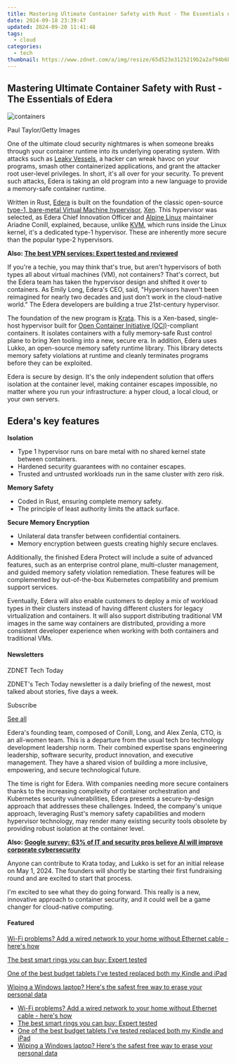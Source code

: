```yaml
---
title: Mastering Ultimate Container Safety with Rust - The Essentials of Edera
date: 2024-09-18 23:39:47
updated: 2024-09-20 11:41:48
tags:
  - cloud
categories:
  - tech
thumbnail: https://www.zdnet.com/a/img/resize/65d523e3125219b2a2af94b6b89e81c6287ca6e9/2024/04/11/98da400c-8f12-4bcd-89a5-9b99d6fcef01/gettyimages-94985760.jpg?width=278&height=156&fit=crop&auto=webp
---
```


## Mastering Ultimate Container Safety with Rust - The Essentials of Edera

![containers](https://www.zdnet.com/a/img/resize/adf862e9818fa209479e4692e51d04e2bbb755bc/2024/04/11/98da400c-8f12-4bcd-89a5-9b99d6fcef01/gettyimages-94985760.jpg?auto=webp&width=1280)

Paul Taylor/Getty Images

One of the ultimate cloud security nightmares is when someone breaks through your container runtime into its underlying operating system. With attacks such as [Leaky Vessels](https://snyk.io/blog/cve-2024-21626-runc-process-cwd-container-breakout/), a hacker can wreak havoc on your programs, smash other containerized applications, and grant the attacker root user-level privileges. In short, it's all over for your security. To prevent such attacks, Edera is taking an old program into a new language to provide a memory-safe container runtime. 

Written in Rust, [Edera](https://github.com/edera-dev/) is built on the foundation of the classic open-source [type-1, bare-metal Virtual Machine hypervisor](https://www.networkworld.com/article/944300/why-you-want-a-bare-metal-hypervisor-and-how-to-choose.html), [Xen](https://xenproject.org/). This hypervisor was selected, as Edera Chief Innovation Officer and [Alpine Linux](https://www.alpinelinux.org/) maintainer Ariadne Conill, explained, because, unlike [KVM](https://linux-kvm.org/page/Main%5FPage), which runs inside the Linux kernel, it's a dedicated type-1 hypervisor. These are inherently more secure than the popular type-2 hypervisors. 

**Also: [The best VPN services: Expert tested and reviewed](https://www.zdnet.com/article/best-vpn/)**

If you're a techie, you may think that's true, but aren't hypervisors of both types all about virtual machines (VM), not containers? That's correct, but the Edera team has taken the hypervisor design and shifted it over to containers. As Emily Long, Edera's CEO, said, "Hypervisors haven't been reimagined for nearly two decades and just don't work in the cloud-native world." The Edera developers are building a true 21st-century hypervisor. 

The foundation of the new program is [Krata](https://github.com/edera-dev/krata). This is a Xen-based, single-host hypervisor built for [Open Container Initiative (OCI)](https://opencontainers.org/)\-compliant containers. It isolates containers with a fully memory-safe Rust control plane to bring Xen tooling into a new, secure era. In addition, Edera uses Lukko, an open-source memory safety runtime library. This library detects memory safety violations at runtime and cleanly terminates programs before they can be exploited.

Edera is secure by design. It's the only independent solution that offers isolation at the container level, making container escapes impossible, no matter where you run your infrastructure: a hyper cloud, a local cloud, or your own servers. 

## Edera's key features

**Isolation**

* Type 1 hypervisor runs on bare metal with no shared kernel state between containers.
* Hardened security guarantees with no container escapes.
* Trusted and untrusted workloads run in the same cluster with zero risk.

**Memory Safety**

* Coded in Rust, ensuring complete memory safety.
* The principle of least authority limits the attack surface.

**Secure Memory Encryption**

* Unilateral data transfer between confidential containers.
* Memory encryption between guests creating highly secure enclaves.

Additionally, the finished Edera Protect will include a suite of advanced features, such as an enterprise control plane, multi-cluster management, and guided memory safety violation remediation. These features will be complemented by out-of-the-box Kubernetes compatibility and premium support services.

Eventually, Edera will also enable customers to deploy a mix of workload types in their clusters instead of having different clusters for legacy virtualization and containers. It will also support distributing traditional VM images in the same way containers are distributed, providing a more consistent developer experience when working with both containers and traditional VMs. 

#### Newsletters

ZDNET Tech Today

ZDNET's Tech Today newsletter is a daily briefing of the newest, most talked about stories, five days a week.

 Subscribe

[See all](https://www.zdnet.com/newsletters/)

Edera's founding team, composed of Conill, Long, and Alex Zenla, CTO, is an all-women team. This is a departure from the usual tech bro technology development leadership norm. Their combined expertise spans engineering leadership, software security, product innovation, and executive management. They have a shared vision of building a more inclusive, empowering, and secure technological future.

The time is right for Edera. With companies needing more secure containers thanks to the increasing complexity of container orchestration and Kubernetes security vulnerabilities, Edera presents a secure-by-design approach that addresses these challenges. Indeed, the company's unique approach, leveraging Rust's memory safety capabilities and modern hypervisor technology, may render many existing security tools obsolete by providing robust isolation at the container level.

**Also: [Google survey: 63% of IT and security pros believe AI will improve corporate cybersecurity](https://www.zdnet.com/article/ai-should-improve-corporate-cybersecurity-google-and-csa-survey-finds/)**

Anyone can contribute to Krata today, and Lukko is set for an initial release on May 1, 2024\. The founders will shortly be starting their first fundraising round and are excited to start that process. 

I'm excited to see what they do going forward. This really is a new, innovative approach to container security, and it could well be a game changer for cloud-native computing.

#### Featured

[Wi-Fi problems? Add a wired network to your home without Ethernet cable - here's how](https://www.zdnet.com/article/wi-fi-problems-how-to-add-a-wired-network-to-your-home-without-ethernet-cable/ "Wi-Fi problems? Add a wired network to your home without Ethernet cable - here's how")

[The best smart rings you can buy: Expert tested](https://www.zdnet.com/article/best-smart-ring/ "The best smart rings you can buy: Expert tested")

[One of the best budget tablets I've tested replaced both my Kindle and iPad](https://www.zdnet.com/article/one-of-the-best-budget-tablets-ive-tested-replaced-bot-my-kindle-and-ipad/ "One of the best budget tablets I've tested replaced both my Kindle and iPad")

[Wiping a Windows laptop? Here's the safest free way to erase your personal data](https://www.zdnet.com/article/wiping-a-windows-laptop-heres-the-safest-free-way-to-erase-your-personal-data/ "Wiping a Windows laptop? Here's the safest free way to erase your personal data")

* [Wi-Fi problems? Add a wired network to your home without Ethernet cable - here's how](https://www.zdnet.com/article/wi-fi-problems-how-to-add-a-wired-network-to-your-home-without-ethernet-cable/ "Wi-Fi problems? Add a wired network to your home without Ethernet cable - here's how")
* [The best smart rings you can buy: Expert tested](https://www.zdnet.com/article/best-smart-ring/ "The best smart rings you can buy: Expert tested")
* [One of the best budget tablets I've tested replaced both my Kindle and iPad](https://www.zdnet.com/article/one-of-the-best-budget-tablets-ive-tested-replaced-bot-my-kindle-and-ipad/ "One of the best budget tablets I've tested replaced both my Kindle and iPad")
* [Wiping a Windows laptop? Here's the safest free way to erase your personal data](https://www.zdnet.com/article/wiping-a-windows-laptop-heres-the-safest-free-way-to-erase-your-personal-data/ "Wiping a Windows laptop? Here's the safest free way to erase your personal data")

<ins class="adsbygoogle"
     style="display:block"
     data-ad-format="autorelaxed"
     data-ad-client="ca-pub-7571918770474297"
     data-ad-slot="1223367746"></ins>



<ins class="adsbygoogle"
     style="display:block"
     data-ad-client="ca-pub-7571918770474297"
     data-ad-slot="8358498916"
     data-ad-format="auto"
     data-full-width-responsive="true"></ins>
